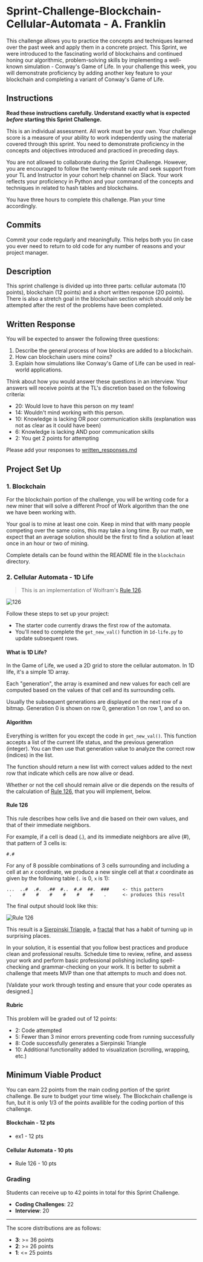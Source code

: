 # Sprint-Challenge-Blockchain-Cellular-Automata - A. Franklin


This challenge allows you to practice the concepts and techniques learned over the past week and apply them in a concrete project. This Sprint, we were introduced to the fascinating world of blockchains and continued honing our algorithmic, problem-solving skills by implementing a well-known simulation - Conway's Game of Life. In your challenge this week, you will demonstrate proficiency by adding another key feature to your blockchain and completing a variant of Conway's Game of Life.

## Instructions

**Read these instructions carefully. Understand exactly what is expected _before_ starting this Sprint Challenge.**

This is an individual assessment. All work must be your own. Your challenge score is a measure of your ability to work independently using the material covered through this sprint. You need to demonstrate proficiency in the concepts and objectives introduced and practiced in preceding days.

You are not allowed to collaborate during the Sprint Challenge. However, you are encouraged to follow the twenty-minute rule and seek support from your TL and Instructor in your cohort help channel on Slack. Your work reflects your proficiency in Python and your command of the concepts and techniques in related to hash tables and blockchains.

You have three hours to complete this challenge. Plan your time accordingly.

## Commits

Commit your code regularly and meaningfully. This helps both you (in case you ever need to return to old code for any number of reasons and your project manager.

## Description

This sprint challenge is divided up into three parts:  cellular automata (10 points), blockchain (12 points) and a short written response (20 points). There is also a stretch goal in the blockchain section which should only be attempted after the rest of the problems have been completed.

## Written Response

You will be expected to answer the following three questions:

1. Describe the general process of how blocks are added to a blockchain.
2. How can blockchain users mine coins?
3. Explain how simulations like Conway's Game of Life can be used in real-world applications.


Think about how you would answer these questions in an interview. Your answers will receive points at the TL's discretion based on the following criteria:

  * 20: Would love to have this person on my team!
  * 14: Wouldn't mind working with this person.
  * 10: Knowledge is lacking OR poor communication skills (explanation was not as clear as it could have been)
  *  6: Knowledge is lacking AND poor communication skills 
  *  2: You get 2 points for attempting

Please add your responses to [written_responses.md](written_responses.md)


## Project Set Up

### 1. Blockchain

For the blockchain portion of the challenge, you will be writing code for a new miner that will solve a different Proof of Work algorithm than the one we have been working with.

Your goal is to mine at least one coin.  Keep in mind that with many people competing over the same coins, this may take a long time.  By our math, we expect that an average solution should be the first to find a solution at least once in an hour or two of mining.  

Complete details can be found within the README file in the `blockchain` directory.

### 2. Cellular Automata - 1D Life

> This is an implementation of Wolfram's [Rule 126](http://mathworld.wolfram.com/Rule126.html).

![126](https://tk-assets.lambdaschool.com/7220f917-2fe3-4487-88df-f3cb75a0dcb0_126.gif)

Follow these steps to set up your project:

* The starter code currently draws the first row of the automata.
* You'll need to complete the `get_new_val()` function in `1d-life.py` to update subsequent rows.

#### What is 1D Life?

In the Game of Life, we used a 2D grid to store the cellular automaton.
In 1D life, it's a simple 1D array.

Each "generation", the array is examined and new values for each cell
are computed based on the values of that cell and its surrounding
cells.

Usually the subsequent generations are displayed on the next row of a
bitmap. Generation 0 is shown on row 0, generation 1 on row 1, and so
on.


#### Algorithm

Everything is written for you except the code in `get_new_val()`. This
function accepts a list of the current life status, and the previous generation (integer). You can then use that generation value to analyze the correct row (indices) in the list.

The function should return a new list with correct values added to the next row that indicate which cells are now alive or dead.

Whether or not the cell should remain alive or die depends on the
results of the calculation of [Rule 126](#rule-126), that you will
implement, below.


#### Rule 126

This rule describes how cells live and die based on their own values,
and that of their immediate neighbors.

For example, if a cell is dead (.), and its immediate neighbors are alive (#),
that pattern of 3 cells is:

```
#.#
```

For any of 8 possible combinations of 3 cells surrounding and
including a cell at an _x_ coordinate, we produce a new single cell
at that _x_ coordinate as given by the following table (`.` is 0, `x`
is 1):

```
...  ..#  .#.  .##  #..  #.#  ##.  ###     <- this pattern
 .    #    #    #    #    #    #    .      <- produces this result
```

The final output should look like this:

![Rule 126](https://tk-assets.lambdaschool.com/bcccf169-3288-490a-b7e3-dd955e010256_rule126.png)

This result is a [Sierpinski
Triangle](https://en.wikipedia.org/wiki/Sierpinski_triangle), a
[fractal](https://en.wikipedia.org/wiki/Fractal) that has a habit of
turning up in surprising places.

In your solution, it is essential that you follow best practices and produce clean and professional results. Schedule time to review, refine, and assess your work and perform basic professional polishing including spell-checking and grammar-checking on your work. It is better to submit a challenge that meets MVP than one that attempts to much and does not.

[Validate your work through testing and ensure that your code operates as designed.]

#### Rubric

This problem will be graded out of 12 points:

* 2: Code attempted
* 5: Fewer than 3 minor errors preventing code from running successfully
* 8: Code successfully generates a Sierpinski
Triangle
* 10: Additional functionality added to visualization (scrolling, wrapping, etc.)

## Minimum Viable Product

You can earn 22 points from the main coding portion of the sprint challenge.  Be sure to budget your time wisely.  The Blockchain challenge is fun, but it is only 1/3 of the points availible for the coding portion of this challenge.  

#### Blockchain - 12 pts
  * ex1 - 12 pts

#### Cellular Automata - 10 pts
  * Rule 126 - 10 pts

### Grading

Students can receive up to 42 points in total for this Sprint Challenge.

  * __Coding Challenges__: 22
  * __Interview__: 20

--------

The score distributions are as follows:

  * __3__: >= 36 points
  * __2__: >= 26 points
  * __1__: <= 25 points 
